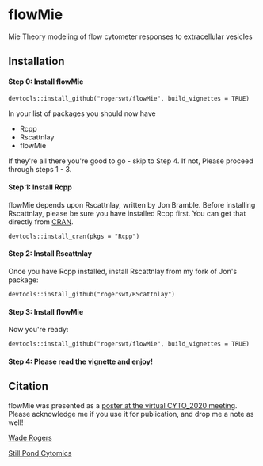 # flowMie
Mie Theory modeling of flow cytometer responses to extracellular vesicles

## Installation

#### Step 0: Install flowMie
`devtools::install_github("rogerswt/flowMie", build_vignettes = TRUE)`

In your list of packages you should now have

- Rcpp
- Rscattnlay
- flowMie

If they're all there you're good to go - skip to Step 4.  If not, Please proceed through
steps 1 - 3.

#### Step 1: Install Rcpp
flowMie depends upon Rscattnlay, written by Jon Bramble.  Before installing 
Rscattnlay, please be sure you have installed Rcpp first.  You can get that
directly from [CRAN](https://cran.r-project.org/web/packages/Rcpp/index.html).

`devtools::install_cran(pkgs = "Rcpp")`

#### Step 2: Install Rscattnlay
Once you have Rcpp installed, install Rscattnlay from my fork of Jon's package:

`devtools::install_github("rogerswt/RScattnlay")`

#### Step 3: Install flowMie
Now you're ready:

`devtools::install_github("rogerswt/flowMie", build_vignettes = TRUE)`

#### Step 4: Please read the vignette and enjoy!

## Citation
flowMie was presented as a [poster at the virtual CYTO_2020 meeting](FlowMie_CYTO2020.pdf).  
Please acknowledge me if you use it for publication,
and drop me a note as well!

[Wade Rogers](mailto:wade.rogers@spcytomics.com)

[Still Pond Cytomics](https://spcytomics.com)
